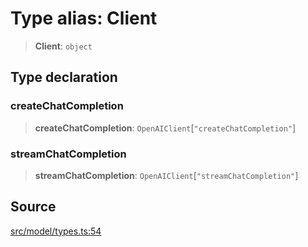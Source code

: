 # Type alias: Client

> **Client**: `object`

## Type declaration

### createChatCompletion

> **createChatCompletion**: `OpenAIClient`\[`"createChatCompletion"`\]

### streamChatCompletion

> **streamChatCompletion**: `OpenAIClient`\[`"streamChatCompletion"`\]

## Source

[src/model/types.ts:54](https://github.com/dexaai/llm-tools/blob/0d08c9c/src/model/types.ts#L54)
